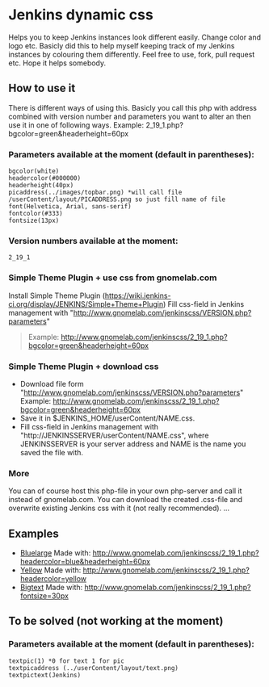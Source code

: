 # Jenkins dynamic css
Helps you to keep Jenkins instances look different easily. Change color and logo etc.
Basicly did this to help myself keeping track of my Jenkins instances by colouring them differently. 
Feel free to use, fork, pull request etc. Hope it helps somebody.

## How to use it
There is different ways of using this. Basicly you call this php with address combined with version number and parameters you want to alter an then use it in one of following ways.
	Example: 2_19_1.php?bgcolor=green&headerheight=60px

### Parameters available at the moment (default in parentheses):
	bgcolor(white)
	headercolor(#000000)
	headerheight(40px)
	picaddress(../images/topbar.png) *will call file /userContent/layout/PICADDRESS.png so just fill name of file
	font(Helvetica, Arial, sans-serif)
	fontcolor(#333)
	fontsize(13px)
	
### Version numbers available at the moment:
	2_19_1 

### Simple Theme Plugin + use css from gnomelab.com
Install Simple Theme Plugin (https://wiki.jenkins-ci.org/display/JENKINS/Simple+Theme+Plugin)
Fill css-field in Jenkins management with "http://www.gnomelab.com/jenkinscss/VERSION.php?parameters"
> Example: http://www.gnomelab.com/jenkinscss/2_19_1.php?bgcolor=green&headerheight=60px

### Simple Theme Plugin + download css
- Download file form "http://www.gnomelab.com/jenkinscss/VERSION.php?parameters"
	Example: http://www.gnomelab.com/jenkinscss/2_19_1.php?bgcolor=green&headerheight=60px
- Save it in  $JENKINS_HOME/userContent/NAME.css. 
- Fill css-field in Jenkins management with "http://JENKINSSERVER/userContent/NAME.css", where JENKINSSERVER is your server address and NAME is the name you saved the file with.

### More

You can of course host this php-file in your own php-server and call it instead of gnomelab.com.
You can download the created .css-file and overwrite existing Jenkins css with it (not really recommended).
...

## Examples
- [Bluelarge](http://www.gnomelab.com/jenkinscss/bluelarge.css) Made with: http://www.gnomelab.com/jenkinscss/2_19_1.php?headercolor=blue&headerheight=60px
- [Yellow](http://www.gnomelab.com/jenkinscss/yellow.css) Made with: http://www.gnomelab.com/jenkinscss/2_19_1.php?headercolor=yellow
- [Bigtext](http://www.gnomelab.com/jenkinscss/bigtext.css) Made with: http://www.gnomelab.com/jenkinscss/2_19_1.php?fontsize=30px

## To be solved (not working at the moment)

### Parameters available at the moment (default in parentheses):
	textpic(1) *0 for text 1 for pic
	textpicaddress (../userContent/layout/text.png)
	textpictext(Jenkins)